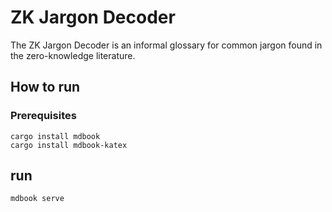 # ZK Jargon Decoder

The ZK Jargon Decoder is an informal glossary for common jargon found in the zero-knowledge literature.


## How to run
### Prerequisites
```shell
cargo install mdbook
cargo install mdbook-katex
```
## run
```shell
mdbook serve
```